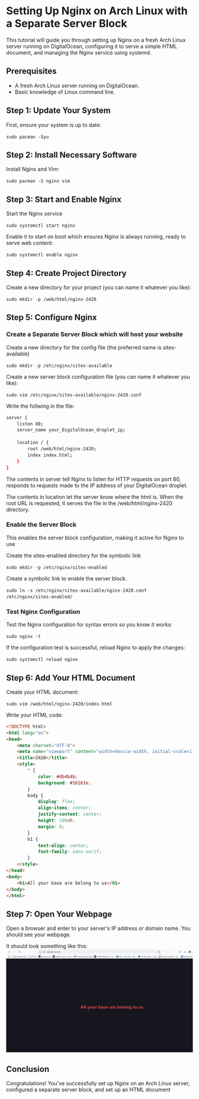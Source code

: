 # Setting Up Nginx on Arch Linux with a Separate Server Block

This tutorial will guide you through setting up Nginx on a fresh Arch Linux server running on DigitalOcean, configuring it to serve a simple HTML document, and managing the Nginx service using systemd.

## Prerequisites

- A fresh Arch Linux server running on DigitalOcean.
- Basic knowledge of Linux command line.

## Step 1: Update Your System

First, ensure your system is up to date:

`sudo pacman -Syu`


## Step 2: Install Necessary Software

Install Nginx and Vim:

`sudo pacman -S nginx vim`


## Step 3: Start and Enable Nginx

Start the Nginx service 

`sudo systemctl start nginx`

Enable it to start on boot which ensures Nginx is always running, ready to serve web content:

`sudo systemctl enable nginx`


## Step 4: Create Project Directory

Create a new directory for your project (you can name it whatever you like):

 `sudo mkdir -p /web/html/nginx-2420`


## Step 5: Configure Nginx

### Create a Separate Server Block which will host your website 

Create a new directory for the config file (the preferred name is sites-available)

`sudo mkdir -p /etc/nginx/sites-available`


Create a new server block configuration file (you can name it whatever you like):

`sudo vim /etc/nginx/sites-available/nginx-2420.conf`

Write the follwing in the file:

```bash
server {
    listen 80;
    server_name your_DigitalOcean_droplet_ip;

    location / {
        root /web/html/nginx-2420;
        index index.html;
    }
}
```
The contents in server tell Nginx to listen for HTTP requests on port 80, responds to requests made to the IP address of your DigitalOcean droplet.
 
The contents in location let the server know where the html is. When the root URL is requested, it serves the file in the /web/html/nginx-2420 directory. 

### Enable the Server Block
This enables the server block configuration, making it active for Nginx to use

Create the sites-enabled directory for the symbolic link

`sudo mkdir -p /etc/nginx/sites-enabled`

Create a symbolic link to enable the server block. 

`sudo ln -s /etc/nginx/sites-available/nginx-2420.conf /etc/nginx/sites-enabled/`


### Test Nginx Configuration

Test the Nginx configuration for syntax errors so you know it works:

`sudo nginx -t`


If the configuration test is successful, reload Nginx to apply the changes:

`sudo systemctl reload nginx`


## Step 6: Add Your HTML Document

Create your HTML document:

`sudo vim /web/html/nginx-2420/index.html`

Write your HTML code:

```html
<!DOCTYPE html>
<html lang="en">
<head>
    <meta charset="UTF-8">
    <meta name="viewport" content="width=device-width, initial-scale=1.0">
    <title>2420</title>
    <style>
        * {
            color: #db4b4b;
            background: #16161e;
        }
        body {
            display: flex;
            align-items: center;
            justify-content: center;
            height: 100vh;
            margin: 0;
        }
        h1 {
            text-align: center;
            font-family: sans-serif;
        }
    </style>
</head>
<body>
    <h1>All your base are belong to us</h1>
</body>
</html>
```

## Step 7: Open Your Webpage

Open a browser and enter to your server's IP address or domain name. You should see your webpage.


It should look something like this:
![alt text](website.png "Website")

## Conclusion

Congratulations! You've successfully set up Nginx on an Arch Linux server, configured a separate server block, and set up an HTML document